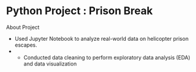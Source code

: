 # Python Project : Prison Break

About Project

- Used Jupyter Notebook to analyze real-world data on helicopter prison escapes.
- - Conducted data cleaning to perform exploratory data analysis (EDA) and data visualization
